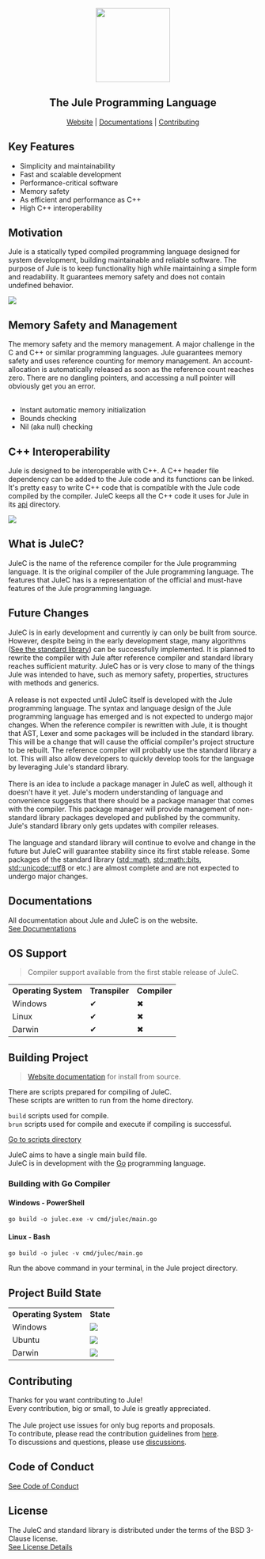<div align="center">
<p>
    <img width="150" src="https://raw.githubusercontent.com/jule-lang/resources/main/jule_icon.svg?sanitize=true">
</p>
<h2>The Jule Programming Language</h2>

[Website](https://jule-lang.github.io/website/) |
[Documentations](https://jule-lang.github.io/website/pages/docs.html) |
[Contributing](https://jule-lang.github.io/website/pages/contributing.html)

</strong>
</div>

<h2 id="key-features">Key Features</h2>

+ Simplicity and maintainability
+ Fast and scalable development
+ Performance-critical software
+ Memory safety
+ As efficient and performance as C++
+ High C++ interoperability

<h2 id="motivation">Motivation</h2>

Jule is a statically typed compiled programming language designed for system development, building maintainable and reliable software.
The purpose of Jule is to keep functionality high while maintaining a simple form and readability.
It guarantees memory safety and does not contain undefined behavior.

<img src="./docs/images/quicksort.png"/>

<h2 id="memory-safety">Memory Safety and Management</h2>
The memory safety and the memory management.
A major challenge in the C and C++ or similar programming languages.
Jule guarantees memory safety and uses reference counting for memory management.
An account-allocation is automatically released as soon as the reference count reaches zero.
There are no dangling pointers, and accessing a null pointer will obviously get you an error.
<br><br>

+ Instant automatic memory initialization
+ Bounds checking
+ Nil (aka null) checking

<h2 id="cpp-interoperability">C++ Interoperability</h2>
Jule is designed to be interoperable with C++.
A C++ header file dependency can be added to the Jule code and its functions can be linked.
It's pretty easy to write C++ code that is compatible with the Jule code compiled by the compiler.
JuleC keeps all the C++ code it uses for Jule in its <a href="https://github.com/jule-lang/jule/tree/main/api">api</a> directory.
<ol></ol> <!-- for space -->
<img src="./docs/images/cpp_interop.png"/>

<h2 id="what-is-julec">What is JuleC?</h2>
JuleC is the name of the reference compiler for the Jule programming language.
It is the original compiler of the Jule programming language.
The features that JuleC has is a representation of the official and must-have features of the Jule programming language.

<h2 id="future-changes">Future Changes</h2>
JuleC is in early development and currently iy can only be built from source.
However, despite being in the early development stage, many algorithms (<a href="https://github.com/jule-lang/jule/tree/main/std">See the standard library</a>) can be successfully implemented.
It is planned to rewrite the compiler with Jule after reference compiler and standard library reaches sufficient maturity.
JuleC has or is very close to many of the things Jule was intended to have, such as memory safety, properties, structures with methods and generics.
<br><br>
A release is not expected until JuleC itself is developed with the Jule programming language.
The syntax and language design of the Jule programming language has emerged and is not expected to undergo major changes.
When the reference compiler is rewritten with Jule, it is thought that AST, Lexer and some packages will be included in the standard library.
This will be a change that will cause the official compiler's project structure to be rebuilt.
The reference compiler will probably use the standard library a lot.
This will also allow developers to quickly develop tools for the language by leveraging Jule's standard library.
<br><br>
There is an idea to include a package manager in JuleC as well, although it doesn't have it yet.
Jule's modern understanding of language and convenience suggests that there should be a package manager that comes with the compiler.
This package manager will provide management of non-standard library packages developed and published by the community.
Jule's standard library only gets updates with compiler releases.
<br><br>
The language and standard library will continue to evolve and change in the future but JuleC will guarantee stability since its first stable release.
Some packages of the standard library
(<a href="https://github.com/jule-lang/jule/tree/main/std/math">std::math</a>,
<a href="https://github.com/jule-lang/jule/tree/main/std/math/bits">std::math::bits</a>,
<a href="https://github.com/jule-lang/jule/tree/main/std/unicode/utf8">std::unicode::utf8</a>
or etc.) are almost complete and are not expected to undergo major changes.

<h2 id="documentations">Documentations</h2>

All documentation about Jule and JuleC is on the website. <br>
[See Documentations](https://jule-lang.github.io/website/pages/docs.html)

<h2 id="os-support">OS Support</h2>

> Compiler support available from the first stable release of JuleC.

<table>
    <tr>
        <td><strong>Operating System</strong></td>
        <td><strong>Transpiler</strong></td>
        <td><strong>Compiler</strong></td>
    </tr>
    <tr>
        <td>Windows</td>
        <td>✔</td>
        <td>✖</td>
    </tr>
    <tr>
        <td>Linux</td>
        <td>✔</td>
        <td>✖</td>
    </tr>
    <tr>
        <td>Darwin</td>
        <td>✔</td>
        <td>✖</td>
    </tr>
</table>

<h2 id="building-project">Building Project</h2>

> [Website documentation](https://jule-lang.github.io/website/pages/docs.html?page=getting-started-install-from-source) for install from source.

There are scripts prepared for compiling of JuleC. <br>
These scripts are written to run from the home directory.

`build` scripts used for compile. <br>
`brun` scripts used for compile and execute if compiling is successful.

[Go to scripts directory](scripts)

JuleC aims to have a single main build file. <br>
JuleC is in development with the [Go](https://github.com/golang/go) programming language. <br>

### Building with Go Compiler

#### Windows - PowerShell
```
go build -o julec.exe -v cmd/julec/main.go
```

#### Linux - Bash
```
go build -o julec -v cmd/julec/main.go
```

Run the above command in your terminal, in the Jule project directory.

<h2 id="project-build-state">Project Build State</h2>

<table>
    <tr>
        <td><strong>Operating System</strong></td>
        <td><strong>State</strong></td>
    </tr>
    <tr>
        <td>Windows</td>
        <td>
            <a href="https://github.com/jule-lang/jule/actions/workflows/windows.yml">
                <img src="https://github.com/jule-lang/jule/actions/workflows/windows.yml/badge.svg")>
            </a>
        </td>
    </tr>
    <tr>
        <td>Ubuntu</td>
        <td>
            <a href="https://github.com/jule-lang/jule/actions/workflows/ubuntu.yml">
                <img src="https://github.com/jule-lang/jule/actions/workflows/ubuntu.yml/badge.svg")>
            </a>
        </td>
    </tr>
    <tr>
        <td>Darwin</td>
        <td>
            <a href="https://github.com/jule-lang/jule/actions/workflows/darwin.yml">
                <img src="https://github.com/jule-lang/jule/actions/workflows/darwin.yml/badge.svg")>
            </a>
        </td>
    </tr>
</table>

<h2 id="contributing">Contributing</h2>

Thanks for you want contributing to Jule!
<br>
Every contribution, big or small, to Jule is greatly appreciated.
<br><br>
The Jule project use issues for only bug reports and proposals. <br>
To contribute, please read the contribution guidelines from <a href="https://jule-lang.github.io/website/pages/contributing.html">here</a>. <br>
To discussions and questions, please use <a href="https://github.com/jule-lang/jule/discussions">discussions</a>.

<h2 id="code-of-conduct">Code of Conduct</h2>

[See Code of Conduct](https://jule-lang.github.io/website/pages/code_of_conduct.html)

<h2 id="license">License</h2>

The JuleC and standard library is distributed under the terms of the BSD 3-Clause license. <br>
[See License Details](https://jule-lang.github.io/website/pages/license.html)
